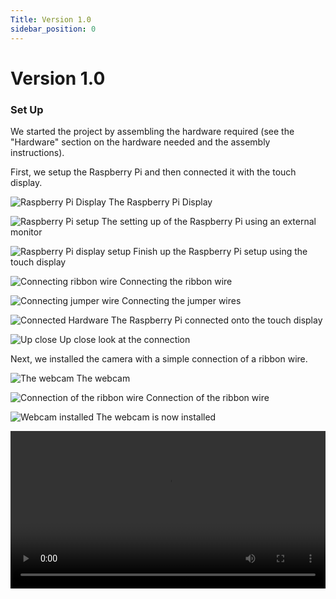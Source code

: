 ```yaml
---
Title: Version 1.0
sidebar_position: 0
---
```


# Version 1.0

### Set Up

We started the project by assembling the hardware required (see the "Hardware" section on the hardware needed and the assembly instructions).

First, we setup the Raspberry Pi and then connected it with the touch display.

![Raspberry Pi Display](../../../static/img/v1-0/1-0-1.jpg)
The Raspberry Pi Display

![Raspberry Pi setup](../../../static/img/v1-0/1-0-7.jpg)
The setting up of the Raspberry Pi using an external monitor

![Raspberry Pi display setup](../../../static/img/v1-0/1-0-8.jpg)
Finish up the Raspberry Pi setup using the touch display

![Connecting ribbon wire](../../../static/img/v1-0/1-0-9.jpg)
Connecting the ribbon wire

![Connecting jumper wire](../../../static/img/v1-0/1-0-10.jpg)
Connecting the jumper wires

![Connected Hardware](../../../static/img/v1-0/1-0-2.jpg)
The Raspberry Pi connected onto the touch display

![Up close](../../../static/img/v1-0/1-0-3.jpg)
Up close look at the connection

Next, we installed the camera with a simple connection of a ribbon wire.

![The webcam](../../../static/img/v1-0/1-0-4.jpg)
The webcam

![Connection of the ribbon wire](../../../static/img/v1-0/1-0-11.jpg)
Connection of the ribbon wire

![Webcam installed](../../../static/img/v1-0/1-0-12.jpg)
The webcam is now installed

<video controls width="100%" src="../../../static/img/v1-0/1-0-test-web-cam.mov"/>
Testing the webcam

### The Casing

Now that the hardware setup is completed, we needed a form for the casing. Through rough sketches, we got an idea of how the casing should look.

![Whiteboard ideation](../../../static/img/v1-0/1-0-6.jpg)
The form ideation on whiteboard

A design was then decided and the first model is CAD-ed out

![3D model 1](../../../static/img/v1-0/1-0-22.png)

![3D model 2](../../../static/img/v1-0/1-0-23.png)
The 3D model of the parts

Afterwhich, we 3D printed on PLA

![3D printed PLA](../../../static/img/v1-0/1-0-17.jpg)

![3D printed camera mount](../../../static/img/v1-0/1-0-18.jpg)
Printing the camera mount

![3D printed inner mount](../../../static/img/v1-0/1-0-13.jpg)
The 3D printed inner mount piece

![Assembly 1](../../../static/img/v1-0/1-0-14.jpg)

![Assembly 2](../../../static/img/v1-0/1-0-15.jpg)

![Assembly 3](../../../static/img/v1-0/1-0-16.jpg)
The assembly of the inner mount piece with the hardware components

:::tip Tolerance

We measured the hardware and based the design on the measurements. We forgot to factor in tolerance which is important! As a result, the printed screw holes are a bit too tight and needed to be drilled in. We have since added tolerance in our next few iterations.

:::

:::tip Problem Encountered

We also made an error in measurement, resulting in 2 of the screwholes being mis-aligned. This is due to minor errors or parallex error when measuring in small scales.

:::

After printing the outer casing, we are then able to fully put everything together into our fully assembled first iteration of the module.

![Fully assembled 1](../../../static/img/v1-0/1-0-19.jpg)

![Fully assembled 2](../../../static/img/v1-0/1-0-20.jpg)

![Testing module](../../../static/img/v1-0/1-0-21.jpg)
Testing the module
